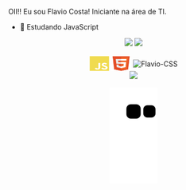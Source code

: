 OII!! Eu sou Flavio Costa! Iniciante na área de TI.

- 🌱 Estudando JavaScript

<div align="center">
<img height="150em"src="https://github-readme-stats.vercel.app/api?username=FlaviooC&count_private=true&include_all_commits=true&show_icons=true&theme=dark&hide_border=false&show_owner=true"/>
    <img height="150em"src="https://github-readme-stats.vercel.app/api/top-langs/?username=FlaviooC&theme=dark&hide_border=false&&layout=compact"/>
  </a>
</div>
  
 <div align="center" valign="top"><br>
  <img align="center" alt="Flavio-Js" height="30" width="40" src="https://raw.githubusercontent.com/devicons/devicon/master/icons/javascript/javascript-plain.svg">
    <img align="center" alt="Flavio-HTML" height="30" width="40" src="https://raw.githubusercontent.com/devicons/devicon/master/icons/html5/html5-original.svg">
  <img align="center" alt="Flavio-CSS" height="30" width="40"
  </div><br>
  
  <div align="center">
  <a href="https://www.instagram.com/thisisflavioo/" target="_blank"><img src="https://img.shields.io/badge/-Instagram-%23E4405F?style=for-the-badge&logo=instagram&logoColor=white" target="_blank"></a>
  
![Snake animation](https://github.com/FlaviooC/FlaviooC/blob/output/github-contribution-grid-snake.svg)
